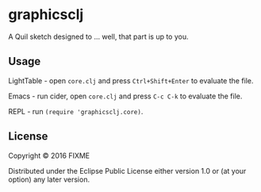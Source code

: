 # graphicsclj

A Quil sketch designed to ... well, that part is up to you.

## Usage

LightTable - open `core.clj` and press `Ctrl+Shift+Enter` to evaluate the file.

Emacs - run cider, open `core.clj` and press `C-c C-k` to evaluate the file.

REPL - run `(require 'graphicsclj.core)`.

## License

Copyright © 2016 FIXME

Distributed under the Eclipse Public License either version 1.0 or (at
your option) any later version.

